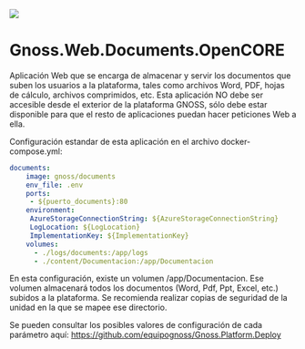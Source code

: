 ![](https://content.gnoss.ws/imagenes/proyectos/personalizacion/7e72bf14-28b9-4beb-82f8-e32a3b49d9d3/cms/logognossazulprincipal.png)

# Gnoss.Web.Documents.OpenCORE

Aplicación Web que se encarga de almacenar y servir los documentos que suben los usuarios a la plataforma, tales como archivos Word, PDF, hojas de cálculo, archivos comprimidos, etc. Esta aplicación NO debe ser accesible desde el exterior de la plataforma GNOSS, sólo debe estar disponible para que el resto de aplicaciones puedan hacer peticiones Web a ella.

Configuración estandar de esta aplicación en el archivo docker-compose.yml: 

```yml
documents:
    image: gnoss/documents
    env_file: .env
    ports:
     - ${puerto_documents}:80
    environment:
     AzureStorageConnectionString: ${AzureStorageConnectionString}
     LogLocation: ${LogLocation}
     ImplementationKey: ${ImplementationKey}
    volumes:
      - ./logs/documents:/app/logs
      - ./content/Documentacion:/app/Documentacion
```

En esta configuración, existe un volumen /app/Documentacion. Ese volumen almacenará todos los documentos (Word, Pdf, Ppt, Excel, etc.) subidos a la plataforma. Se recomienda realizar copias de seguridad de la unidad en la que se mapee ese directorio.

Se pueden consultar los posibles valores de configuración de cada parámetro aquí: https://github.com/equipognoss/Gnoss.Platform.Deploy
